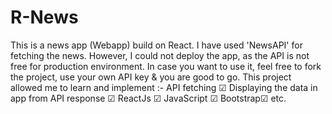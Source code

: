# R-News

This is a news app (Webapp) build on React. I have used 'NewsAPI' for fetching the news. However, I could not deploy the app, as the API is not free for production environment. In case you want to use it, feel free to fork the project, use your own API key & you are good to go. This project allowed me to learn and implement :-
API fetching ☑
Displaying the data in app from API response ☑
ReactJs ☑
JavaScript ☑
Bootstrap☑
etc.
